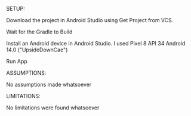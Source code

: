 SETUP:

Download the project in Android Studio using Get Project from VCS.

Wait for the Gradle to Build

Install an Android device in Android Studio. I used Pixel 8 API 34 Android 14.0 ("UpsideDownCae")

Run App

ASSUMPTIONS: 

No assumptions made whatsoever

LIMITATIONS:

No limitations were found whatsoever
